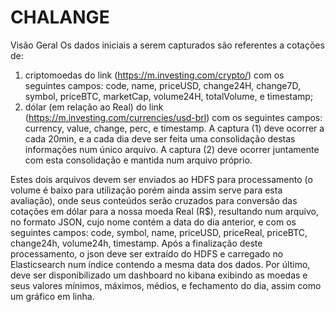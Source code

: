 # CHALANGE

Visão Geral
Os dados iniciais a serem capturados são referentes a cotações de:
1. criptomoedas do link (https://m.investing.com/crypto/) com os seguintes campos: code, name,
priceUSD, change24H, change7D, symbol, priceBTC, marketCap, volume24H, totalVolume, e
timestamp;
2. dólar (em relação ao Real) do link (https://m.investing.com/currencies/usd-brl) com os seguintes
campos: currency, value, change, perc, e timestamp.
A captura (1) deve ocorrer a cada 20min, e a cada dia deve ser feita uma consolidação destas informações
num único arquivo.
A captura (2) deve ocorrer juntamente com esta consolidação e mantida num arquivo próprio.


Estes dois arquivos devem ser enviados ao HDFS para processamento (o volume é baixo para utilização
porém ainda assim serve para esta avaliação), onde seus conteúdos serão cruzados para conversão das
cotações em dólar para a nossa moeda Real (R$), resultando num arquivo, no formato JSON, cujo nome
contém a data do dia anterior, e com os seguintes campos: code, symbol, name, priceUSD, priceReal,
priceBTC, change24h, volume24h, timestamp.
Após a finalização deste processamento, o json deve ser extraído do HDFS e carregado no Elasticsearch num
índice contendo a mesma data dos dados. Por último, deve ser disponibilizado um dashboard no kibana
exibindo as moedas e seus valores mínimos, máximos, médios, e fechamento do dia, assim como um gráfico
em linha.
